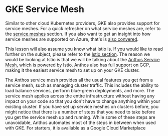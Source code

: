 # GKE Service Mesh

Similar to other cloud Kubernetes providers, GKE also provides support for service meshes. For a quick refresher on what service meshes are, refer to the [service meshes](../ServiceMesh101/what-are-service-meshes.md) section. If you also want to get an insight into how service meshes are supported on Azure, that's is [also convered](../AKS101/aks-service-mesh.md).

This lesson will also assume you know what Istio is. If you would like to read further on the subject, please refer to the [Istio section](../ServiceMesh101/what-is-istio.md). The reason we would be looking at Istio is that we will be talking about the [Anthos Service Mesh](https://cloud.google.com/service-mesh/docs/overview), which is powered by Istio. Anthos also has full support on GCP, making it the easiest service mesh to set up on your GKE cluster.

The Anthos service mesh provides all the usual features you get from a service mesh, such as managing cluster traffic. This includes the ability to load balance services, perform blue-green deployments, and more. The service mesh applies across the entire infrastructure without having any impact on your code so that you don't have to change anything within your existing cluster. If you have set up service meshes on clusters before, you might notice that there is a number of steps that you need to take before you get the service mesh up and running. While some of these steps are unavoidable, Anthos automates most of the steps in between when used with GKE. For starters, it is available as a Google Cloud Marketplace 